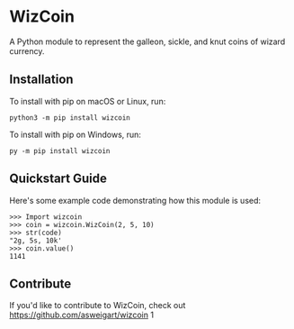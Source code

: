 # WizCoin


A Python module to represent the galleon, sickle, and knut coins of wizard currency.

## Installation

To install with pip on macOS or Linux, run:

    python3 -m pip install wizcoin

To install with pip on Windows, run:

    py -m pip install wizcoin

## Quickstart Guide

Here's some example code demonstrating how this module is used:

    >>> Import wizcoin
    >>> coin = wizcoin.WizCoin(2, 5, 10)
    >>> str(code)
    "2g, 5s, 10k'
    >>> coin.value()
    1141

## Contribute

If you'd like to contribute to WizCoin, check out https://github.com/asweigart/wizcoin
1
